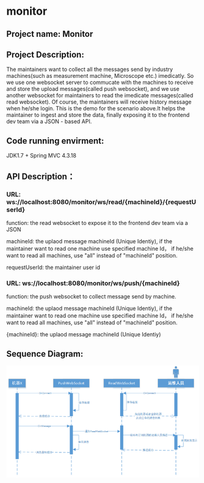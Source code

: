# monitor
## Project name: Monitor  

## Project Description: 
The maintainers want to collect all the messages send by industry machines(such as measurement machine, Microscope etc.) imedicatly. So we use one websocket server to commucate with the machines to receive and store the upload messages(called push websocket), and we use another websocket for maintainers to read the imedicate messages(called read websocket). Of course, the maintainers will receive history message when he/she login. This is the demo for the scenario above.It helps the maintainer to ingest and store the data, finally exposing it to the frontend dev team via a JSON - based API.

## Code running envirment: 
JDK1.7 + Spring MVC 4.3.18 

## API Description：

### URL:  ws://localhost:8080/monitor/ws/read/{machineId}/{requestUserId}    
 
 function: the read websocket to expose it to the frontend dev team via a JSON  
 
 machineId: the uplaod message machineId (Unique Identiy), if the maintainer want to read one machine use specified machine Id， if he/she want to read all machines, use "all" instead of "machineId" position.  
 
 requestUserId: the maintainer user id

### URL:  ws://localhost:8080/monitor/ws/push/{machineId}  
 
 function: the push websocket to collect message send by machine.  
 
 machineId: the uplaod message machineId (Unique Identiy), if the maintainer want to read one machine use specified machine Id， if he/she want to read all machines, use "all" instead of "machineId" position.  
 
 {machineId}: the uplaod message machineId (Unique Identiy)


## Sequence Diagram:  

![Aaron Swartz](https://raw.githubusercontent.com/sjaylee/myImages/main/%E7%AE%80%E5%8D%95%E6%97%B6%E5%BA%8F%E5%88%86%E6%9E%90.png)
